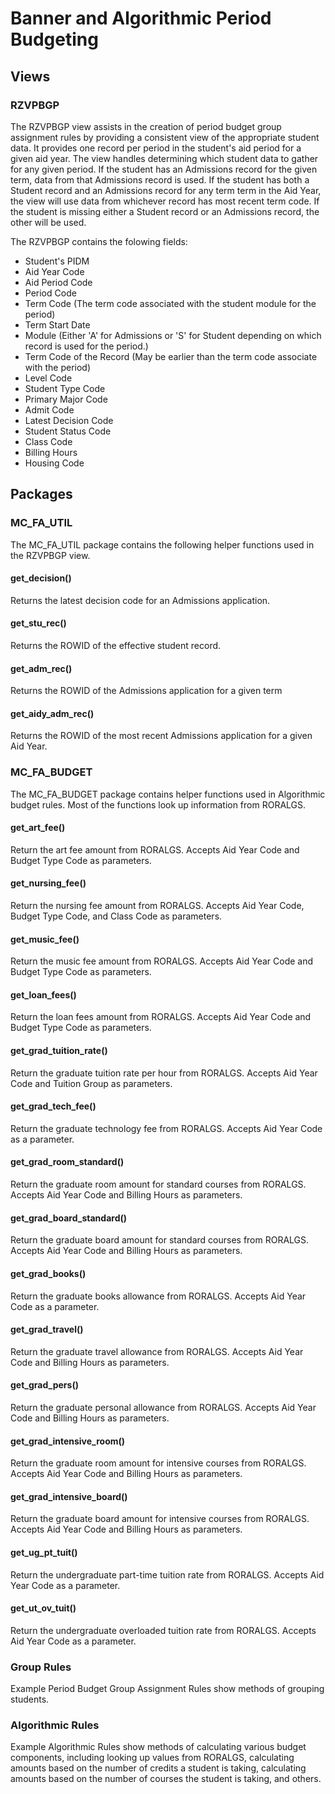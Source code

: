 Banner and Algorithmic Period Budgeting
=======================================

Views
-----

### RZVPBGP

The RZVPBGP view assists in the creation of period budget group assignment rules by providing a consistent view of the appropriate student data. It provides one record per period in the student's aid period for a given aid year. The view handles determining which student data to gather for any given period. If the student has an Admissions record for the given term, data from that Admissions record is used. If the student has both a Student record and an Admissions record for any term term in the Aid Year, the view will use data from whichever record has most recent term code. If the student is missing either a Student record or an Admissions record, the other will be used.

The RZVPBGP contains the folowing fields:

- Student's PIDM
- Aid Year Code
- Aid Period Code
- Period Code
- Term Code (The term code associated with the student module for the period)
- Term Start Date
- Module (Either 'A' for Admissions or 'S' for Student depending on which record is used for the period.)
- Term Code of the Record (May be earlier than the term code associate with the period)
- Level Code
- Student Type Code
- Primary Major Code
- Admit Code
- Latest Decision Code
- Student Status Code
- Class Code
- Billing Hours
- Housing Code

Packages
--------

### MC_FA_UTIL

The MC_FA_UTIL package contains the following helper functions used in the RZVPBGP view.

#### get_decision()

Returns the latest decision code for an Admissions application.

#### get_stu_rec()

Returns the ROWID of the effective student record.

#### get_adm_rec()

Returns the ROWID of the Admissions application for a given term

#### get_aidy_adm_rec()

Returns the ROWID of the most recent Admissions application for a given Aid Year.

###  MC_FA_BUDGET

The MC_FA_BUDGET package contains helper functions used in Algorithmic budget rules. Most of the functions look up information from RORALGS.

#### get_art_fee()

Return the art fee amount from RORALGS. Accepts Aid Year Code and Budget Type Code as parameters.

#### get_nursing_fee()

Return the nursing fee amount from RORALGS. Accepts Aid Year Code, Budget Type Code, and Class Code as parameters.

#### get_music_fee()

Return the music fee amount from RORALGS. Accepts Aid Year Code and Budget Type Code as parameters.

#### get_loan_fees()

Return the loan fees amount from RORALGS. Accepts Aid Year Code and Budget Type Code as parameters.

#### get_grad_tuition_rate()

Return the graduate tuition rate per hour from RORALGS. Accepts Aid Year Code and Tuition Group as parameters.

#### get_grad_tech_fee()

Return the graduate technology fee from RORALGS. Accepts Aid Year Code as a parameter.

#### get_grad_room_standard()

Return the graduate room amount for standard courses from RORALGS. Accepts Aid Year Code and Billing Hours as parameters.

#### get_grad_board_standard()

Return the graduate board amount for standard courses from RORALGS. Accepts Aid Year Code and Billing Hours as parameters.

#### get_grad_books()

Return the graduate books allowance from RORALGS. Accepts Aid Year Code as a parameter.

#### get_grad_travel()

Return the graduate travel allowance from RORALGS. Accepts Aid Year Code and Billing Hours as parameters.

#### get_grad_pers()

Return the graduate personal allowance from RORALGS. Accepts Aid Year Code and Billing Hours as parameters.

#### get_grad_intensive_room()

Return the graduate room amount for intensive courses from RORALGS. Accepts Aid Year Code and Billing Hours as parameters.

#### get_grad_intensive_board()

Return the graduate board amount for intensive courses from RORALGS. Accepts Aid Year Code and Billing Hours as parameters.

#### get_ug_pt_tuit()

Return the undergraduate part-time tuition rate from RORALGS. Accepts Aid Year Code as a parameter.

#### get_ut_ov_tuit()

Return the undergraduate overloaded tuition rate from RORALGS. Accepts Aid Year Code as a parameter.

### Group Rules

Example Period Budget Group Assignment Rules show methods of grouping students.

### Algorithmic Rules

Example Algorithmic Rules show methods of calculating various budget components, including looking up values from RORALGS, calculating amounts based on the number of credits a student is taking, calculating amounts based on the number of courses the student is taking, and others.